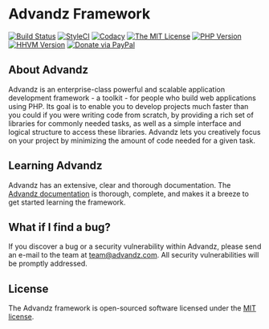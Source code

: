 # Advandz Framework
[![Build Status](https://img.shields.io/travis/Advandz/Advandz.svg?style=flat-square)](https://travis-ci.org/Advandz/Advandz)
[![StyleCI](https://styleci.io/repos/72899907/shield?branch=master)](https://styleci.io/repos/72899907)
[![Codacy](https://img.shields.io/codacy/grade/46f5e9c0ffd2445ea5e5ba66ef89ca5d/master.svg?style=flat-square)](https://www.codacy.com/app/yosoy/Advandz-Framework?utm_source=github.com&amp;utm_medium=referral&amp;utm_content=Advandz/Advandz-Framework&amp;utm_campaign=Badge_Grade)
[![The MIT License](https://img.shields.io/github/license/advandz/advandz-framework.svg?style=flat-square)](https://opensource.org/licenses/MIT)
[![PHP Version](https://img.shields.io/badge/php-%3E%3D7.0-8c198c.svg?style=flat-square)](http://php.net)
[![HHVM Version](https://img.shields.io/badge/hhvm-%3E%3D3.11.0-orange.svg?style=flat-square)](http://hhvm.com)
[![Donate via PayPal](https://img.shields.io/badge/donante-PayPal-blue.svg?style=flat-square)](https://donorbox.org/advandz-framework)

## About Advandz

Advandz is an enterprise-class powerful and scalable application development framework - a toolkit - for people who build web applications using PHP. Its goal is to enable you to develop projects much faster than you could if you were writing code from scratch, by providing a rich set of libraries for commonly needed tasks, as well as a simple interface and logical structure to access these libraries. Advandz lets you creatively focus on your project by minimizing the amount of code needed for a given task.

## Learning Advandz

Advandz has an extensive, clear and thorough documentation. The [Advandz documentation](http://advandz.com/documentation/) is thorough, complete, and makes it a breeze to get started learning the framework.

## What if I find a bug?

If you discover a bug or a security vulnerability within Advandz, please send an e-mail to the team at team@advandz.com. All security vulnerabilities will be promptly addressed.

## License

The Advandz framework is open-sourced software licensed under the [MIT license](http://opensource.org/licenses/MIT).
